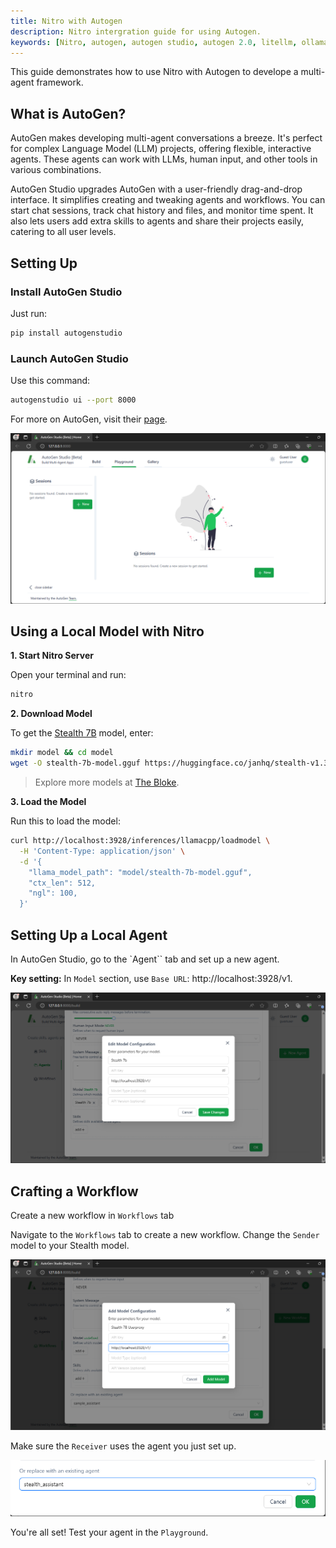 ```yaml
---
title: Nitro with Autogen
description: Nitro intergration guide for using Autogen.
keywords: [Nitro, autogen, autogen studio, autogen 2.0, litellm, ollama, Jan, fast inference, inference server, local AI, large language model, OpenAI compatible, open source, llama]
---
```


This guide demonstrates how to use Nitro with Autogen to develope a multi-agent framework.

## What is AutoGen?

AutoGen makes developing multi-agent conversations a breeze. It's perfect for complex Language Model (LLM) projects, offering flexible, interactive agents. These agents can work with LLMs, human input, and other tools in various combinations.

AutoGen Studio upgrades AutoGen with a user-friendly drag-and-drop interface. It simplifies creating and tweaking agents and workflows. You can start chat sessions, track chat history and files, and monitor time spent. It also lets users add extra skills to agents and share their projects easily, catering to all user levels.

## Setting Up

### Install AutoGen Studio

Just run:

```bash
pip install autogenstudio
```

### Launch AutoGen Studio
Use this command:

```bash
autogenstudio ui --port 8000
```

For more on AutoGen, visit their [page](https://microsoft.github.io/autogen/blog/2023/12/01/AutoGenStudio/).

![Autogen Studio page](img/autogen_page.png)

## Using a Local Model with Nitro

**1. Start Nitro Server**

Open your terminal and run:
```bash
nitro
```
**2. Download Model**

To get the [Stealth 7B](https://huggingface.co/janhq/stealth-v1.3-GGUF) model, enter:

```bash title="Get a model"
mkdir model && cd model
wget -O stealth-7b-model.gguf https://huggingface.co/janhq/stealth-v1.3-GGUF/resolve/main/stealth-v1.3.Q4_K_M.gguf
```

> Explore more models at [The Bloke](https://huggingface.co/TheBloke).

**3. Load the Model**

Run this to load the model:

```bash title="Load model to the server"
curl http://localhost:3928/inferences/llamacpp/loadmodel \
  -H 'Content-Type: application/json' \
  -d '{
    "llama_model_path": "model/stealth-7b-model.gguf",
    "ctx_len": 512,
    "ngl": 100,
  }'
```

## Setting Up a Local Agent

In AutoGen Studio, go to the `Agent`` tab and set up a new agent.

**Key setting:** In `Model` section, use `Base URL`: http://localhost:3928/v1.

![Local LLM with AutoGen](img/autogen_localllm.png)

## Crafting a Workflow

Create a new workflow in `Workflows` tab

Navigate to the `Workflows` tab to create a new workflow. Change the `Sender` model to your Stealth model.

![Create local LLM work flow with AutoGen](img/autogen_workflow.png)

Make sure the `Receiver` uses the agent you just set up.

![Configure Receiver in AutoGen](img/autogen_receiver.png)

You're all set! Test your agent in the `Playground`.
